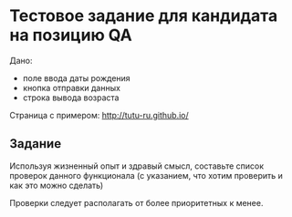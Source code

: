 # Тестовое задание для кандидата на позицию QA

Дано:
- поле ввода даты рождения
- кнопка отправки данных
- строка вывода возраста


Страница с примером:
http://tutu-ru.github.io/

## Задание
Используя жизненный опыт и здравый смысл, составьте список проверок данного функционала
(с указанием, что хотим проверить и как это можно сделать)

Проверки следует располагать от более приоритетных к менее.
